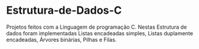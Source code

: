# Estrutura-de-Dados-C

Projetos feitos com a Linguagem de programação C. Nestas Estrutura de dados foram implementadas Listas encadeadas simples, Listas duplamente encadeadas, Árvores binárias, Pilhas e Filas.
